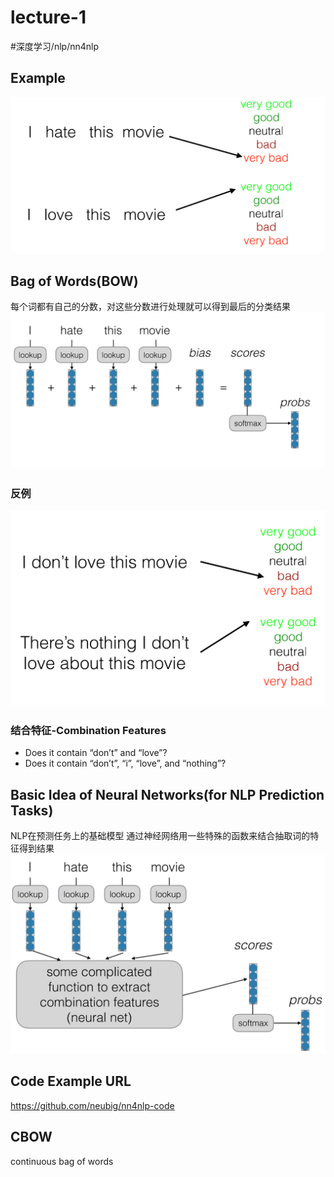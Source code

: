 # lecture-1
#深度学习/nlp/nn4nlp

## Example
![](lecture-1-psy/D38DFD89-65DE-4150-BB5D-4ADAA510750C.png)
## Bag of Words(BOW)
每个词都有自己的分数，对这些分数进行处理就可以得到最后的分类结果
![](lecture-1-psy/C0AA0FF6-A96C-4395-925B-29A7CF2CAA7F.png)
### 反例
![](lecture-1-psy/5E0660F3-5743-4967-A55F-5AC4297E02F1.png)
### 结合特征-Combination Features
* Does it contain “don’t” and “love”?
* Does it contain “don’t”, “i”, “love”, and “nothing”?
## Basic Idea of Neural Networks(for NLP Prediction Tasks)
NLP在预测任务上的基础模型
通过神经网络用一些特殊的函数来结合抽取词的特征得到结果
![](lecture-1-psy/3097FF63-917F-4551-8280-16CB28A22371.png)
## Code Example URL
https://github.com/neubig/nn4nlp-code
## CBOW
continuous bag of words
